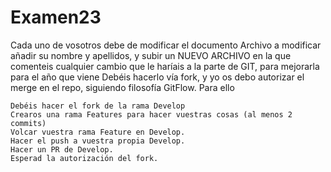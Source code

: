 # Examen23

Cada uno de vosotros debe de modificar el documento Archivo a modificar añadir su nombre y apellidos, y subir un NUEVO ARCHIVO en la que comenteis cualquier cambio que le haríais a la parte de GIT, para mejorarla para el año que viene
Debéis hacerlo vía fork, y yo os debo autorizar el merge en el repo, siguiendo filosofía GitFlow. Para ello

    Debéis hacer el fork de la rama Develop
    Crearos una rama Features para hacer vuestras cosas (al menos 2 commits)
    Volcar vuestra rama Feature en Develop.
    Hacer el push a vuestra propia Develop.
    Hacer un PR de Develop.
    Esperad la autorización del fork.
